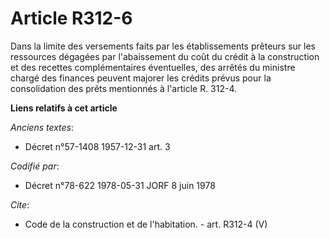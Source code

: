 # Article R312-6

Dans la limite des versements faits par les établissements prêteurs sur les ressources dégagées par l'abaissement du coût du
crédit à la construction et des recettes complémentaires éventuelles, des arrêtés du ministre chargé des finances peuvent
majorer les crédits prévus pour la consolidation des prêts mentionnés à l'article R. 312-4.

**Liens relatifs à cet article**

_Anciens textes_:

  - Décret n°57-1408 1957-12-31 art. 3

_Codifié par_:

  - Décret n°78-622 1978-05-31 JORF 8 juin 1978

_Cite_:

  - Code de la construction et de l'habitation. - art. R312-4 (V)
